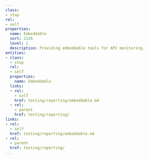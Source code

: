 ```yaml
---
class:
- stop
rel:
- self
properties:
  name: Embeddable
  sort: 2126
  level: 2
  description: Providing embeddable tools for API monitoring.
entities:
- class:
  - stop
  rel:
  - self
  properties:
    name: Embeddable
  links:
  - rel:
    - self
    href: testing/reporting/embeddable.md
  - rel:
    - parent
    href: testing/reporting/
links:
- rel:
  - self
  href: testing/reporting/embeddable.md
- rel:
  - parent
  href: testing/reporting/
...
```

